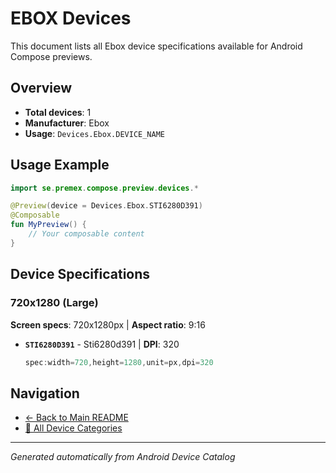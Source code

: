 # EBOX Devices

This document lists all Ebox device specifications available for Android Compose previews.

## Overview

- **Total devices**: 1
- **Manufacturer**: Ebox
- **Usage**: `Devices.Ebox.DEVICE_NAME`

## Usage Example

```kotlin
import se.premex.compose.preview.devices.*

@Preview(device = Devices.Ebox.STI6280D391)
@Composable
fun MyPreview() {
    // Your composable content
}
```

## Device Specifications

### 720x1280 (Large)

**Screen specs**: 720x1280px | **Aspect ratio**: 9:16

- **`STI6280D391`** - Sti6280d391 | **DPI**: 320
  ```kotlin
  spec:width=720,height=1280,unit=px,dpi=320
  ```

## Navigation

- [← Back to Main README](../../README.md)
- [📱 All Device Categories](../README.md)

---
*Generated automatically from Android Device Catalog*
